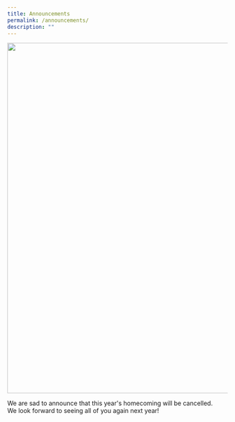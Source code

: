 ```yaml
---
title: Announcements
permalink: /announcements/
description: ""
---
```

<img src="/images/2023/2023%20homecoming%20banner_design%203.jpg" style="width:800px;height:auto;" align="center">

We are sad to announce that this year's homecoming will be cancelled.<br>
We look forward to seeing all of you again next year!